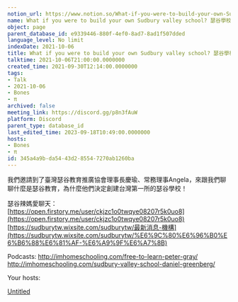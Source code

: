 ```yaml
---
notion_url: https://www.notion.so/What-if-you-were-to-build-your-own-Sudbury-valley-school-feat-Angela-345a4a9bda5443d285547270ab1260ba
name: What if you were to build your own Sudbury valley school? 瑟谷學校 (feat. 慶瑜, Angela)
object: page
parent_database_id: e9339446-880f-4ef0-8ad7-8ad1f507dded
language_level: No limit
indexDate: 2021-10-06
title: What if you were to build your own Sudbury valley school? 瑟谷學校 (feat. 慶瑜, Angela)
talktime: 2021-10-06T21:00:00.0000000
created_time: 2021-09-30T12:14:00.0000000
tags:
- Talk
- 2021-10-06
- Bones
- π
archived: false
meeting_link: https://discord.gg/p8n3fAuW
platform: Discord
parent_type: database_id
last_edited_time: 2023-09-18T10:49:00.0000000
hosts:
- Bones
- π
id: 345a4a9b-da54-43d2-8554-7270ab1260ba
---
```



我們邀請到了臺灣瑟谷教育推廣協會理事長慶瑜、常務理事Angela，來跟我們聊聊什麼是瑟谷教育，為什麼他們決定創建台灣第一所的瑟谷學校！


瑟谷辣媽愛聊天： [https://open.firstory.me/user/ckjzc1o0twqye08207r5k0uo8](https://open.firstory.me/user/ckjzc1o0twqye08207r5k0uo8) 
[https://sudburytw.wixsite.com/sudburytw/最新消息-機構](https://sudburytw.wixsite.com/sudburytw/%E6%9C%80%E6%96%B0%E6%B6%88%E6%81%AF-%E6%A9%9F%E6%A7%8B)


Podcasts:
http://imhomeschooling.com/free-to-learn-peter-gray/
http://imhomeschooling.com/sudbury-valley-school-daniel-greenberg/


Your hosts:

[Untitled](https://www.notion.so/482e61b02b9c4456b2b4fe86bb7544c6)   





